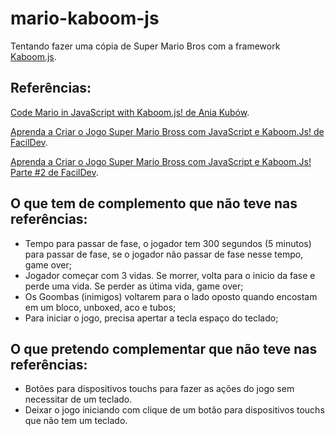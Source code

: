 # mario-kaboom-js

Tentando fazer uma cópia de Super Mario Bros com a framework [Kaboom.js](https://kaboomjs.com/).

## Referências:

[Code Mario in JavaScript with Kaboom.js! de Ania Kubów](https://www.youtube.com/watch?v=2nucjefSr6I).

[Aprenda a Criar o Jogo Super Mario Bross com JavaScript e Kaboom.Js! de FacilDev](https://www.youtube.com/watch?v=CSGgEb7EBwc).

[Aprenda a Criar o Jogo Super Mario Bross com JavaScript e Kaboom.Js! Parte #2 de FacilDev](https://www.youtube.com/watch?v=EforMVpmc1U).

## O que tem de complemento que não teve nas referências:
- Tempo para passar de fase, o jogador tem 300 segundos (5 minutos) para passar de fase, se o jogador não passar de fase nesse tempo, game over;
- Jogador começar com 3 vidas. Se morrer, volta para o inicio da fase e perde uma vida. Se perder as útima vida, game over;
- Os Goombas (inimigos) voltarem para o lado oposto quando encostam em um bloco, unboxed, aco e tubos;
- Para iniciar o jogo, precisa apertar a tecla espaço do teclado; 

## O que pretendo complementar que não teve nas referências:
- Botões para dispositivos touchs para fazer as ações do jogo sem necessitar de um teclado.
- Deixar o jogo iniciando com clique de um botão para dispositivos touchs que não tem um teclado.